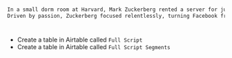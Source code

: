 #

```txt - Script 3
In a small dorm room at Harvard, Mark Zuckerberg rented a server for just $85 a month, coding Facebook himself. His philosophy was simple: ‘Don’t build services just for money. Earn money to build better services.’
Driven by passion, Zuckerberg focused relentlessly, turning Facebook from a dorm-room idea into a worldwide platform.
```

#

- Create a table in Airtable called `Full Script`
- Create a table in Airtable called `Full Script Segments`

#

